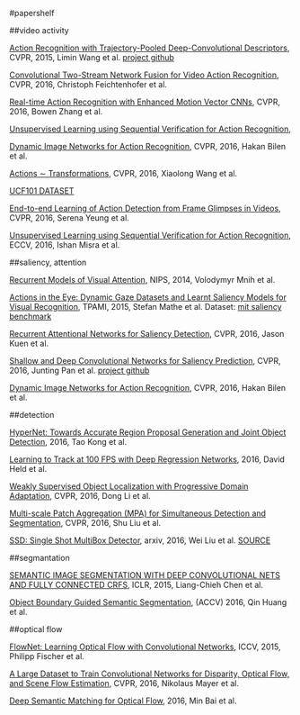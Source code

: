 #papershelf

##video activity

[Action Recognition with Trajectory-Pooled Deep-Convolutional Descriptors](http://www.cv-foundation.org/openaccess/content_cvpr_2015/papers/Wang_Action_Recognition_With_2015_CVPR_paper.pdf), CVPR, 2015, Limin Wang et al. [project github](https://github.com/wanglimin/TDD)

[Convolutional Two-Stream Network Fusion for Video Action Recognition](https://arxiv.org/pdf/1604.06573.pdf), CVPR, 2016, Christoph Feichtenhofer et al.

[Real-time Action Recognition with Enhanced Motion Vector CNNs](https://arxiv.org/pdf/1604.07669.pdf), CVPR, 2016, Bowen Zhang et al.

[Unsupervised Learning using Sequential Verification for Action Recognition](http://arxiv.org/pdf/1603.08561v1.pdf), 

[Dynamic Image Networks for Action Recognition](http://users.cecs.anu.edu.au/~sgould/papers/cvpr16-dynamic_images.pdf), CVPR, 2016, Hakan Bilen et al.

[Actions ∼ Transformations](https://arxiv.org/pdf/1512.00795v1.pdf), CVPR, 2016, Xiaolong Wang et al.

[UCF101 DATASET](http://crcv.ucf.edu/data/UCF101.php)

[End-to-end Learning of Action Detection from Frame Glimpses in Videos](http://vision.stanford.edu/pdf/yeung2016cvpr.pdf), CVPR, 2016, Serena Yeung et al.

[Unsupervised Learning using Sequential
Verification for Action Recognition](http://arxiv.org/pdf/1603.08561v1.pdf), ECCV, 2016, Ishan Misra et al.

##saliency, attention 

[Recurrent Models of Visual Attention](https://papers.nips.cc/paper/5542-recurrent-models-of-visual-attention.pdf), NIPS, 2014, Volodymyr Mnih et al.

[Actions in the Eye: Dynamic Gaze Datasets and
Learnt Saliency Models for Visual Recognition](https://arxiv.org/pdf/1312.7570.pdf), TPAMI, 2015, Stefan Mathe et al.
Dataset: [mit saliency benchmark](http://saliency.mit.edu/datasets.html) 

[Recurrent Attentional Networks for Saliency Detection](https://arxiv.org/pdf/1604.03227.pdf), CVPR, 2016, Jason Kuen et al.

[Shallow and Deep Convolutional Networks for Saliency Prediction](https://arxiv.org/pdf/1603.00845v1.pdf), CVPR, 2016, Junting Pan et al. [project github](https://github.com/imatge-upc/saliency-2016-cvpr)

[Dynamic Image Networks for Action Recognition](https://www.robots.ox.ac.uk/~vgg/publications/2016/Bilen16a/bilen16a.pdf), CVPR, 2016, Hakan Bilen et al.

##detection

[HyperNet: Towards Accurate Region Proposal Generation
and Joint Object Detection](https://arxiv.org/pdf/1604.00600.pdf), 2016, Tao Kong et al.

[Learning to Track at 100 FPS with Deep
Regression Networks](https://arxiv.org/pdf/1604.01802v1.pdf), 2016, David Held et al.

[Weakly Supervised Object Localization with Progressive Domain Adaptation](http://faculty.ucmerced.edu/mhyang/papers/cvpr16_object_localization.pdf), CVPR, 2016, Dong Li et al.

[Multi-scale Patch Aggregation (MPA)
for Simultaneous Detection and Segmentation](http://www.cse.cuhk.edu.hk/leojia/papers/mpa_cvpr16.pdf), CVPR, 2016, Shu Liu et al.

[SSD: Single Shot MultiBox Detector](http://arxiv.org/pdf/1512.02325v2.pdf), arxiv, 2016, Wei Liu et al. [SOURCE](https://github.com/weiliu89/caffe/tree/ssd)

##segmantation

[SEMANTIC IMAGE SEGMENTATION WITH DEEP CONVOLUTIONAL
NETS AND FULLY CONNECTED CRFS](https://arxiv.org/pdf/1412.7062v4.pdf), ICLR, 2015, Liang-Chieh Chen et al.

[Object Boundary Guided Semantic
Segmentation](http://arxiv.org/pdf/1603.09742v4.pdf), (ACCV) 2016, Qin Huang et al.

##optical flow

[FlowNet: Learning Optical Flow with Convolutional Networks](http://arxiv.org/pdf/1504.06852v2.pdf), ICCV, 2015, Philipp Fischer et al.

[A Large Dataset to Train Convolutional Networks
for Disparity, Optical Flow, and Scene Flow Estimation](http://arxiv.org/pdf/1512.02134v1.pdf), CVPR, 2016, Nikolaus Mayer et al.

[Deep Semantic Matching for Optical Flow](http://arxiv.org/pdf/1604.01827v1.pdf), 2016, Min Bai et al.


